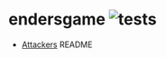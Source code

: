 # endersgame ![tests](https://github.com/microprediction/endersgame/actions/workflows/tests.yml/badge.svg)



- [Attackers](https://github.com/microprediction/endersgame/tree/main/endersgame/attackers) README
